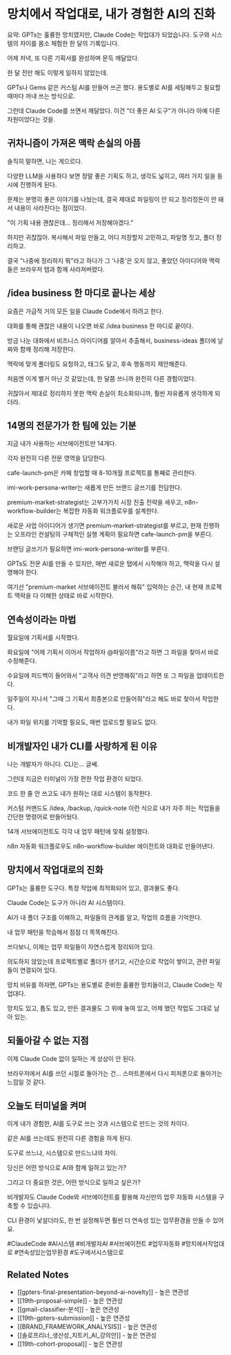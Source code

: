 # 망치에서 작업대로, 내가 경험한 AI의 진화

요약: GPTs는 훌륭한 망치였지만, Claude Code는 작업대가 되었습니다. 도구와 시스템의 차이를 몸소 체험한 한 달의 기록입니다.

어제 저녁, 또 다른 기획서를 완성하며 문득 깨달았다.

한 달 전만 해도 이렇게 일하지 않았는데.

GPTs나 Gems 같은 커스텀 AI를 만들어 쓰곤 했다. 용도별로 AI를 세팅해두고 필요할 때마다 꺼내 쓰는 방식으로.

그런데 Claude Code를 쓰면서 깨달았다. 이건 "더 좋은 AI 도구"가 아니라 아예 다른 차원이었다는 것을.

## 귀차니즘이 가져온 맥락 손실의 아픔

솔직히 말하면, 나는 게으르다.

다양한 LLM을 사용하다 보면 정말 좋은 기획도 하고, 생각도 넓히고, 여러 가지 일을 동시에 진행하게 된다.

문제는 분명히 좋은 이야기를 나눴는데, 결국 제대로 파일링이 안 되고 정리정돈이 안 돼서 내용이 사라진다는 점이었다.

"이 기획 내용 괜찮은데… 정리해서 저장해야겠다."

하지만 귀찮잖아. 복사해서 파일 만들고, 어디 저장할지 고민하고, 파일명 짓고, 폴더 정리하고.

결국 "나중에 정리하지 뭐"라고 하다가 그 '나중'은 오지 않고, 좋았던 아이디어와 맥락들은 브라우저 탭과 함께 사라져버렸다.

## /idea business 한 마디로 끝나는 세상

요즘은 가급적 거의 모든 일을 Claude Code에서 하려고 한다.

대화를 통해 괜찮은 내용이 나오면 바로 /idea business 한 마디로 끝이다.

방금 나눈 대화에서 비즈니스 아이디어를 알아서 추출해서, business-ideas 폴더에 날짜와 함께 정리해 저장한다.

맥락에 맞게 폴더링도 요청하고, 태그도 달고, 후속 행동까지 제안해준다.

처음엔 이게 별거 아닌 것 같았는데, 한 달쯤 쓰니까 완전히 다른 경험이었다.

귀찮아서 제대로 정리하지 못한 맥락 손실이 최소화되니까, 훨씬 자유롭게 생각하게 되더라.

## 14명의 전문가가 한 팀에 있는 기분

지금 내가 사용하는 서브에이전트만 14개다.

각자 완전히 다른 전문 영역을 담당한다.

cafe-launch-pm은 카페 창업할 때 8-10개월 프로젝트를 통째로 관리한다.

imi-work-persona-writer는 새롭게 만든 브랜드 글쓰기를 전담한다.

premium-market-strategist는 고부가가치 시장 진출 전략을 세우고, n8n-workflow-builder는 복잡한 자동화 워크플로우를 설계한다.

새로운 사업 아이디어가 생기면 premium-market-strategist를 부르고, 현재 진행하는 오프라인 컨설팅의 구체적인 실행 계획이 필요하면 cafe-launch-pm을 부른다.

브랜딩 글쓰기가 필요하면 imi-work-persona-writer를 부른다.

GPTs도 전문 AI를 만들 수 있지만, 매번 새로운 탭에서 시작해야 하고, 맥락을 다시 설명해야 한다.

여기선 "premium-market 서브에이전트 불러서 해줘" 입력하는 순간, 내 현재 프로젝트 맥락을 다 이해한 상태로 바로 시작한다.

## 연속성이라는 마법

월요일에 기획서를 시작했다.

화요일에 "어제 기획서 이어서 작업하자 @파일이름"라고 하면 그 파일을 찾아서 바로 수정해준다.

수요일에 피드백이 들어와서 "고객사 의견 반영해줘"라고 하면 또 그 파일을 업데이트한다.

일주일이 지나서 "그때 그 기획서 최종본으로 만들어줘"라고 해도 바로 찾아서 작업한다.

내가 파일 위치를 기억할 필요도, 매번 업로드할 필요도 없다.

## 비개발자인 내가 CLI를 사랑하게 된 이유

나는 개발자가 아니다. CLI는… 글쎄.

그런데 지금은 터미널이 가장 편한 작업 환경이 되었다.

코드 한 줄 안 쓰고도 내가 원하는 대로 시스템이 동작한다.

커스텀 커맨드도 /idea, /backup, /quick-note 이런 식으로 내가 자주 하는 작업들을 간단한 명령어로 만들어뒀다.

14개 서브에이전트도 각각 내 업무 패턴에 맞춰 설정했다.

n8n 자동화 워크플로우도 n8n-workflow-builder 에이전트와 대화로 만들어낸다.

## 망치에서 작업대로의 진화

GPTs는 훌륭한 도구다. 특정 작업에 최적화되어 있고, 결과물도 좋다.

Claude Code는 도구가 아니라 AI 시스템이다.

AI가 내 폴더 구조를 이해하고, 파일들의 관계를 알고, 작업의 흐름을 기억한다.

내 업무 패턴을 학습해서 점점 더 똑똑해진다.

쓰다보니, 이제는 업무 파일들이 자연스럽게 정리되어 있다.

의도하지 않았는데 프로젝트별로 폴더가 생기고, 시간순으로 작업이 쌓이고, 관련 파일들이 연결되어 있다.

망치 비유를 하자면, GPTs는 용도별로 준비한 훌륭한 망치들이고, Claude Code는 작업대다.

망치도 있고, 톱도 있고, 만든 결과물도 그 위에 놓여 있고, 어제 했던 작업도 그대로 남아 있는.

## 되돌아갈 수 없는 지점

이제 Claude Code 없이 일하는 게 상상이 안 된다.

브라우저에서 AI를 쓰던 시절로 돌아가는 건… 스마트폰에서 다시 피처폰으로 돌아가는 느낌일 것 같다.

## 오늘도 터미널을 켜며

이게 내가 경험한, AI를 도구로 쓰는 것과 시스템으로 만드는 것의 차이다.

같은 AI를 쓰는데도 완전히 다른 경험을 하게 된다.

도구로 쓰느냐, 시스템으로 만드느냐의 차이.

당신은 어떤 방식으로 AI와 함께 일하고 있는가?

그리고 더 중요한 것은, 어떤 방식으로 일하고 싶은가?

비개발자도 Claude Code와 서브에이전트를 활용해 자신만의 업무 자동화 시스템을 구축할 수 있습니다.

CLI 환경이 낯설더라도, 한 번 설정해두면 훨씬 더 연속성 있는 업무환경을 만들 수 있어요.

#ClaudeCode #AI시스템 #비개발자AI #서브에이전트 #업무자동화 #망치에서작업대로 #연속성있는업무환경 #도구에서시스템으로

## Related Notes
- [[gpters-final-presentation-beyond-ai-novelty]] - 높은 연관성
- [[19th-proposal-simple]] - 높은 연관성
- [[gmail-classifier-분석]] - 높은 연관성
- [[19th-gpters-submission]] - 높은 연관성
- [[BRAND_FRAMEWORK_ANALYSIS]] - 높은 연관성
- [[솔로프리너_생산성_치트키_AI_강의안]] - 높은 연관성
- [[19th-cohort-proposal]] - 높은 연관성

